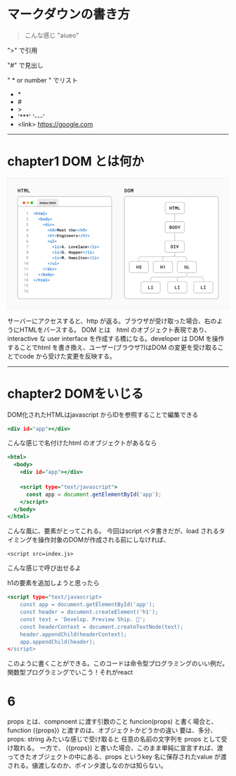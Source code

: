 # マークダウンの書き方
> こんな感じ
"aiueo"

">" で引用

"#" で見出し

" * or number " でリスト

* \*
* \#
* \>
* '***' '---'
* \<link>
<https://google.com>

---

# chapter1 DOM とは何か

![Alt text](image.png)

サーバーにアクセスすると、http が返る。ブラウザが受け取った場合、右のようにHTMLをパースする。
DOM とは　html のオブジェクト表現であり、interactive な user interface を作成する橋になる。developer は DOM を操作することでhtml を書き換え、ユーザー(ブラウザ?)はDOM の変更を受け取ることでcode から受けた変更を反映する。

***

# chapter2 DOMをいじる
DOM化されたHTMLはjavascript からIDを参照することで編集できる

```index.html
<div id="app"></div>
```
こんな感じで名付けたhtml のオブジェクトがあるなら

```index.html
<html>
  <body>
    <div id="app"></div>
 
    <script type="text/javascript">
      const app = document.getElementById('app');
    </script>
  </body>
</html>
```

こんな風に、要素がとってこれる。
今回はscript ベタ書きだが、load されるタイミングを操作対象のDOMが作成される前にしなければ、
```
<script src=index.js>
```

こんな感じで呼び出せるよ

h1の要素を追加しようと思ったら
```index.html
<script type="text/javascript>
	const app = document.getElementById('app');
	const header = document.createElement('h1');
	const text = 'Develop. Preview Ship. 🚀';
	const headerContext = document.createTextNode(text);
	header.appendChild(headerContext);
	app.appendChild(header);
</script>
```
このように書くことができる。このコードは命令型プログラミングのいい例だ。関数型プログラミングでいこう！それがreact

# 6
props とは、compnoent に渡す引数のこと
funcion(props) と書く場合と、 function ({props}) と渡すのは、オブジェクトかどうかの違い
要は、多分、props: string みたいな感じで受け取ると 任意の名前の文字列を props として受け取れる。
一方で、 ({props}) と書いた場合、このまま単純に宣言すれば、渡ってきたオブジェクトの中にある、props というkey 名に保存されたvalue が渡される。値渡しなのか、ポインタ渡しなのかは知らない。